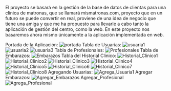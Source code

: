 El proyecto se basará en la gestión de la base de datos de clientas para una clínica de matronas, que se llamará mismatronas.com, proyecto que en un futuro se puede convertir en real, proviene de una idea de negocio que tiene una amiga y que me ha propuesto para llevarle a cabo tanto la aplicación de gestión del centro, como la web. En este proyecto nos basaremos ahora mismo únicamente a la aplicación implementada en web.

Portada de la Aplicación:
![portada](screenshots/Portada.jpg)
Tabla de Usuarias:
![usuaria1](screenshots/TablaUsuarias1.jpg)
![usuaria2](screenshots/TablaUsuarias2.jpg)
![usuaria3](screenshots/TablaUsuarias3.jpg)
Tabla de Profesionales:
![Profesionales](screenshots/TablaProfesionales.jpg)
Tabla de Embarazos:
![Embarazos](screenshots/TablaEmbarazos.jpg)
Tabla del Historial Clinico:
![Historial_Clinico1](screenshots/HistorialClinico1.jpg)
![Historial_Clinico2](screenshots/HistorialClinico2.jpg)
![Historial_Clinico3](screenshots/HistorialClinico3.jpg)
![Historial_Clinico4](screenshots/HistorialClinico4.jpg)
![Historial_Clinico5](screenshots/HistorialClinico5.jpg)
![Historial_Clinico6](screenshots/HistorialClinico6.jpg)
![Historial_Clinico7](screenshots/HistorialClinico7.jpg)
![Historial_Clinico8](screenshots/HistorialClinico8.jpg)
Agregando Usuarias:
![Agrega_Usuaria1](screenshots/Agregar_Usuarias.jpg)
Agregar Embarazos:
![Agregar_Embarazos](screenshots/Agregar_Embarazos.jpg)
Agregar_Profesional
![Agrega_Profesional](screenshots/Agregar_Profesional.jpg)
